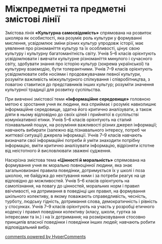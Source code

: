 <div id="hypercomments_widget" class="js-hypercomments-widget invisible"></div>

Міжпредметні та предметні змістові лінії
=============================================

<p>Змістова лінія <strong>&laquo;Культурна самосвідомість&raquo;</strong> спрямована на розвиток школяра як особистості, яка розуміє роль культури у формуванні мислення, усвідомлює зміни різних культур упродовж історії, має уявлення про різноманіття культур та їх особливості, цінує свою культуру і культурну багатоманітність світу. Учнів 5&ndash;6&nbsp;класів орієнтують усвідомлювати і вивчати культурне різноманіття минулого і сучасного світу, здобувати знання про історію культур (зокрема української) та культурну взаємодію, бути толерантними.&nbsp;Учнів 7&ndash;9&nbsp;класів орієнтують усвідомлювати себе носіями і продовжувачами певної культури, розуміти важливість міжкультурного спілкування і співробітництва, з повагою ставитися до представників інших культур; розуміти значення культурної традиції для розвитку суспільства.</p>
<p>При вивченні змістової теми <strong>&laquo;Інформаційне середовище&raquo;</strong> головною метою є зростання учня як людини, яка сприймає і розуміє навколишнє інформаційне середовище, здатна його критично аналізувати, а також діяти в ньому відповідно до своїх цілей і прийнятої в суспільстві комунікативної етики. Учнів 5&ndash;6&nbsp;класів орієнтують на сталий пізнавальний пошук, на розуміння важливості різних джерел інформації; навчають вибирати (залежно від пізнавального інтересу, потреб чи життєвої ситуації) джерела інформації. Учнів 7&ndash;9&nbsp;класів навчають визначати свої інформаційні потреби й уміти знаходити потрібну інформацію, вміти критично аналізувати інформацію, відрізняти істотне від неістотного й висловлювати зважені судження.</p>
<p>Наскрізна змістова тема <strong>&laquo;Цінності й моральність&raquo;</strong> спрямована на формування учня як морально повноцінної людини, яка знає загальновизнані правила поведінки, дотримується їх у школі і поза школою, не байдужа до нехтування ними і за потреби реагує на це відповідно до можливостей. Учнів 5&ndash;6&nbsp;класів орієнтують на самопізнання, на повагу до цінностей, моральних норм і правил ввічливості, на дотримання в поведінці цих правил, на формування шкільного колективу, в якому поважають справедливість, чесність, турботу, людську гідність, дотримання слова, демократичність і рівність у стосунках. Учнів 7&ndash;9&nbsp;класів орієнтують на участь у розробці етичного кодексу і правил поведінки колективу (класу, школи, гуртка за інтересами та&nbsp;ін.) і на їх дотримання; на розмірковування стосовно принципів власної поведінки і поведінки інших людей; навчають робити відповідальний вибір.</p>

<div class="js-hypercomments-container">
<a href="http://hypercomments.com" class="hc-link" title="comments widget">comments powered by HyperComments</a>
</div>